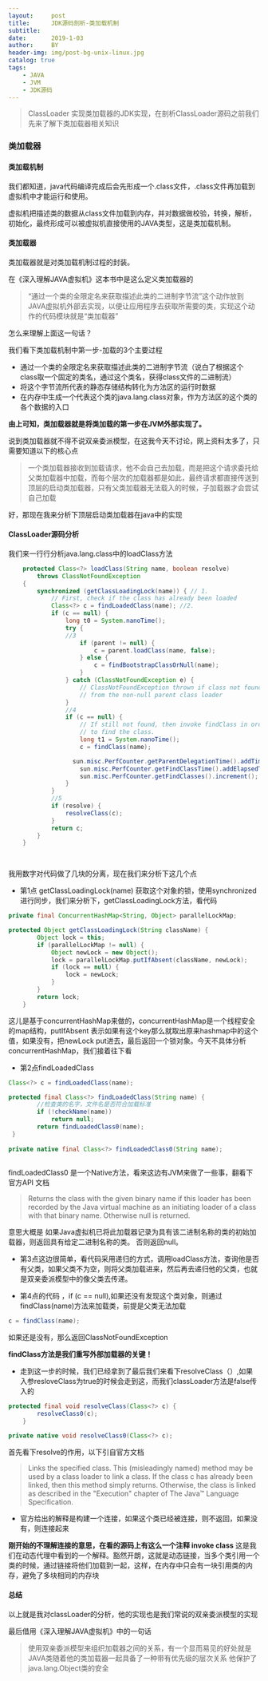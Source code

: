 ```yaml
---
layout:     post
title:      JDK源码剖析-类加载机制
subtitle:   
date:       2019-1-03
author:     BY
header-img: img/post-bg-unix-linux.jpg
catalog: true
tags:
    - JAVA
    - JVM
    - JDK源码
---
```


>ClassLoader 实现类加载器的JDK实现，在剖析ClassLoader源码之前我们先来了解下类加载器相关知识

### 类加载器

#### 类加载机制
我们都知道，java代码编译完成后会先形成一个.class文件，.class文件再加载到虚拟机中才能运行和使用。

虚拟机把描述类的数据从class文件加载到内存，并对数据做校验，转换，解析，初始化，最终形成可以被虚拟机直接使用的JAVA类型，这是类加载机制。

#### 类加载器

类加载器就是对类加载机制过程的封装。

在《深入理解JAVA虚拟机》这本书中是这么定义类加载器的

> “通过一个类的全限定名来获取描述此类的二进制字节流”这个动作放到JAVA虚拟机外部去实现，以便让应用程序去获取所需要的类，实现这个动作的代码模块就是“类加载器”

怎么来理解上面这一句话？

我们看下类加载机制中第一步-加载的3个主要过程

- 通过一个类的全限定名来获取描述此类的二进制字节流（说白了根据这个class取一个固定的类名，通过这个类名，获得class文件的二进制流）
- 将这个字节流所代表的静态存储结构转化为方法区的运行时数据
- 在内存中生成一个代表这个类的java.lang.class对象，作为方法区的这个类的各个数据的入口

**由上可知，类加载器就是将类加载的第一步在JVM外部实现了。**

说到类加载器就不得不说双亲委派模型，在这我今天不讨论，网上资料太多了，只需要知道以下的核心点

> 一个类加载器接收到加载请求，他不会自己去加载，而是把这个请求委托给父类加载器中加载，而每个层次的加载器都是如此，最终请求都直接传送到顶层的启动类加载器，只有父类加载器无法载入的时候，子加载器才会尝试自己加载

好，那现在我来分析下顶层启动类加载器在java中的实现

#### ClassLoader源码分析

我们来一行行分析java.lang.class中的loadClass方法

```java
    protected Class<?> loadClass(String name, boolean resolve)
        throws ClassNotFoundException
    {
        synchronized (getClassLoadingLock(name)) { // 1.
            // First, check if the class has already been loaded
            Class<?> c = findLoadedClass(name); //2.
            if (c == null) {
                long t0 = System.nanoTime();
                try {
                //3
                    if (parent != null) {
                        c = parent.loadClass(name, false);
                    } else {
                        c = findBootstrapClassOrNull(name);
                    }
                } catch (ClassNotFoundException e) {
                    // ClassNotFoundException thrown if class not found
                    // from the non-null parent class loader
                }
				//4
                if (c == null) {
                    // If still not found, then invoke findClass in order
                    // to find the class.
                    long t1 = System.nanoTime();
                    c = findClass(name);

                  sun.misc.PerfCounter.getParentDelegationTime().addTime(t1 - t0);
                    sun.misc.PerfCounter.getFindClassTime().addElapsedTimeFrom(t1);
                    sun.misc.PerfCounter.getFindClasses().increment();
                }
            }
            //5
            if (resolve) {
                resolveClass(c);
            }
            return c;
        }
    }

 
```

我用数字对代码做了几块的分离，现在我们来分析下这几个点

- 第1点 getClassLoadingLock(name) 获取这个对象的锁，使用synchronized进行同步，我们来分析下，getClassLoadingLock方法，看代码

```java
private final ConcurrentHashMap<String, Object> parallelLockMap;

protected Object getClassLoadingLock(String className) {
        Object lock = this;
        if (parallelLockMap != null) {
            Object newLock = new Object();
            lock = parallelLockMap.putIfAbsent(className, newLock);
            if (lock == null) {
                lock = newLock;
            }
        }
        return lock;
    }

```
这儿是基于concurrentHashMap来做的，concurrentHashMap是一个线程安全的map结构，putIfAbsent 表示如果有这个key那么就取出原来hashmap中的这个值，如果没有，把newLock put进去，最后返回一个锁对象。今天不具体分析concurrentHashMap，我们接着往下看

- 第2点findLoadedClass

```java
Class<?> c = findLoadedClass(name);
```
```java
protected final Class<?> findLoadedClass(String name) {
        //检查类的名字，文件名是否符合加载标准
        if (!checkName(name))
            return null;
        return findLoadedClass0(name);
 }
    
private native final Class<?> findLoadedClass0(String name);
    
```
findLoadedClass0 是一个Native方法，看来这边有JVM来做了一些事，翻看下官方API 文档
> Returns the class with the given binary name if this loader has been recorded by the Java virtual machine as an initiating loader of a class with that binary name. Otherwise null is returned.

意思大概是 如果Java虚拟机已将此加载器记录为具有该二进制名称的类的初始加载器，则返回具有给定二进制名称的类。 否则返回null。

- 第3点这边很简单，看代码采用递归的方式，调用loadClass方法，查询他是否有父类，如果父类不为空，则将父类加载进来，然后再去递归他的父类，也就是双亲委派模型中的像父类去传递。

- 第4点的代码 ，if (c == null),如果还没有发现这个类对象，则通过findClass(name)方法来加载类，前提是父类无法加载

```java
c = findClass(name);
```
如果还是没有，那么返回ClassNotFoundException

**findClass方法是我们重写外部加载器的关键！**

- 走到这一步的时候，我们已经拿到了最后我们来看下resolveClass（）,如果入参resloveClass为true的时候会走到这，而我们classLoader方法是false传入的

```java
protected final void resolveClass(Class<?> c) {
        resolveClass0(c);
    }

private native void resolveClass0(Class<?> c);
```

首先看下resolve的作用，以下引自官方文档
> Links the specified class. This (misleadingly named) method may be used by a class loader to link a class. If the class c has already been linked, then this method simply returns. Otherwise, the class is linked as described in the "Execution" chapter of The Java™ Language Specification.

- 官方给出的解释是构建一个连接，如果这个类已经被连接，则不返回，如果没有，则连接起来

**刚开始的不理解连接的意思，在看的源码上有这么一个注释 invoke class** 这是我们在动态代理中看到的一个解释。豁然开朗，这就是动态链接，当多个类引用一个类的时候，通过链接将他们加载到一起，这样，在内存中只会有一块引用类的内存，避免了多块相同的内存块

#### 总结

以上就是我对classLoader的分析，他的实现也是我们常说的双亲委派模型的实现

最后借用《深入理解JAVA虚拟机》中的一句话
> 使用双亲委派模型来组织加载器之间的关系，有一个显而易见的好处就是JAVA类随着他的类加载器一起具备了一种带有优先级的层次关系
> 他保护了java.lang.Object类的安全





 











